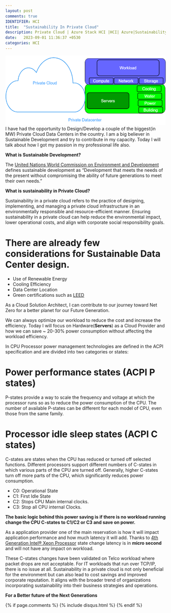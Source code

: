 ```yaml
---
layout: post
comments: true
IDENTIFIER: HCI 
title:  "Sustainability In Private Cloud"
description: Private Cloud | Azure Stack HCI |HCI| Azure|Sustainability |Intel
date:   2023-09-01 11:36:37 +0530
categories: HCI
---
```

<img alt='AWS' src='/assets/me-Sustainability.png'>
I have had the opportunity to Design/Develop a couple of the biggest(in MW) Private Cloud Data Centers in the country. I am a big believer in Sustainable Development and try to contribute in my capacity. Today I will talk about how I got my passion in my professional life also.

**What is Sustainable Development?**

The [United Nations World Commission on Environment and Development](https://www.un.org/en/academic-impact/sustainability) defines sustainable development as “Development that meets the needs of the present without compromising the ability of future generations to meet their own needs.”


**What is sustainability in Private Cloud?**

Sustainability in a private cloud refers to the practice of designing, implementing, and managing a private cloud infrastructure in an environmentally responsible and resource-efficient manner. Ensuring sustainability in a private cloud can help reduce the environmental impact, lower operational costs, and align with corporate social responsibility goals.
# There are already few considerations for Sustainable Data Center design.

- Use of Renewable Energy
- Cooling Efficiency
- Data Center Location
- Green certifications such as [LEED](https://www.usgbc.org/leed)


As a Cloud Solution Architect, I can contribute to our journey toward Net Zero for a better planet for our Future Generation.

We can always optimize our workload to reduce the cost and increase the efficiency.
Today I will focus on Hardware(**Servers**) as a Cloud Provider and how we can save ~ 20-30% power consumption without affecting the workload efficiency.

In CPU Processor power management technologies are defined in the ACPI specification and are divided into two categories or states:

# Power performance states (ACPI P states)
P-states provide a way to scale the frequency and voltage at which the processor runs so as to reduce the power consumption of the CPU. The number of available P-states can be different for each model of CPU, even those from the same family.
# Processor idle sleep states (ACPI C states)
C-states are states when the CPU has reduced or turned off selected functions. Different processors support different numbers of C-states in which various parts of the CPU are turned off. Generally, higher C-states turn off more parts of the CPU, which significantly reduces power consumption.
- C0: Operational State
- C1: First Idle State
- C2: Stops CPU Main internal clocks.
- C3: Stop all CPU internal Clocks.

**The basic logic behind this power saving is if there is no workload running change the CPU C-states to C1/C2 or C3 and save on power.**

As a application provider one of the main reservation is how it will impact application performance and how much latency it will add.
Thanks to [4th Generation Intel® Xeon Processor](https://ark.intel.com/content/www/us/en/ark.html#@Processors) state change latency is in **micro second** and will not have any impact on workload.

These C-states changes have been validated on Telco workload where packet drops are not acceptable. For IT workloads that run over TCP/IP, there is no issue at all.
Sustainability in a private cloud is not only beneficial for the environment but can also lead to cost savings and improved corporate reputation. It aligns with the broader trend of organizations incorporating sustainability into their business strategies and operations.

**For a Better future of the Next Generations**

{% if page.comments %} {% include disqus.html %} {% endif %}
